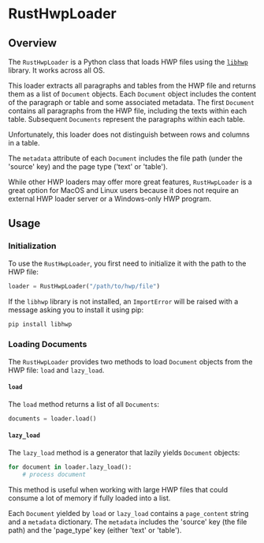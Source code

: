 # RustHwpLoader

## Overview

The `RustHwpLoader` is a Python class that loads HWP files using the [`libhwp`](https://blog.hanlee.io/2022/hwp-rs) library. It works across all OS.

This loader extracts all paragraphs and tables from the HWP file and returns them as a list of `Document` objects. Each `Document` object includes the content of the paragraph or table and some associated metadata. 
The first `Document` contains all paragraphs from the HWP file, including the texts within each table. Subsequent `Documents` represent the paragraphs within each table.

Unfortunately, this loader does not distinguish between rows and columns in a table.

The `metadata` attribute of each `Document` includes the file path (under the 'source' key) and the page type ('text' or 'table').

While other HWP loaders may offer more great features, `RustHwpLoader` is a great option for MacOS and Linux users because it does not require an external HWP loader server or a Windows-only HWP program.

## Usage

### Initialization

To use the `RustHwpLoader`, you first need to initialize it with the path to the HWP file:

```python
loader = RustHwpLoader("/path/to/hwp/file")
```

If the `libhwp` library is not installed, an `ImportError` will be raised with a message asking you to install it using pip:

```python
pip install libhwp
```

### Loading Documents

The `RustHwpLoader` provides two methods to load `Document` objects from the HWP file: `load` and `lazy_load`.

#### `load`

The `load` method returns a list of all `Documents`:

```python
documents = loader.load()
```

#### `lazy_load`

The `lazy_load` method is a generator that lazily yields `Document` objects:

```python
for document in loader.lazy_load():
    # process document
```

This method is useful when working with large HWP files that could consume a lot of memory if fully loaded into a list.

Each `Document` yielded by `load` or `lazy_load` contains a `page_content` string and a `metadata` dictionary. 
The `metadata` includes the 'source' key (the file path) and the 'page_type' key (either 'text' or 'table').
